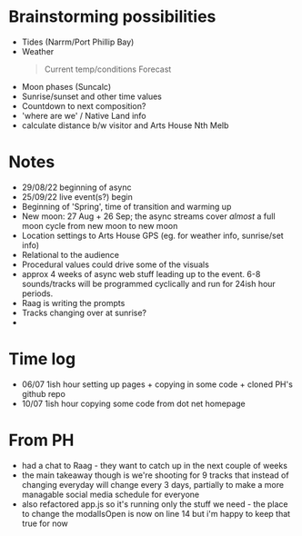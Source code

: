 # Brainstorming possibilities 
- Tides (Narrm/Port Phillip Bay)
- Weather 
    > Current temp/conditions
    > Forecast 
- Moon phases (Suncalc) 
- Sunrise/sunset and other time values 
- Countdown to next composition? 
- 'where are we' / Native Land info 
- calculate distance b/w visitor and Arts House Nth Melb 

# Notes
- 29/08/22 beginning of async 
- 25/09/22 live event(s?) begin
- Beginning of 'Spring', time of transition and warming up 
- New moon: 27 Aug + 26 Sep; the async streams cover *almost* a full moon cycle from new moon to new moon
- Location settings to Arts House GPS (eg. for weather info, sunrise/set info)
- Relational to the audience 
- Procedural values could drive some of the visuals 
- approx 4 weeks of async web stuff leading up to the event. 6-8 sounds/tracks will be programmed cyclically and run for 24ish hour periods. 
- Raag is writing the prompts 
- Tracks changing over at sunrise? 
- 

# Time log
- 06/07 1ish hour setting up pages + copying in some code + cloned PH's github repo 
- 10/07 1ish hour copying some code from dot net homepage

# From PH
- had a chat to Raag - they want to catch up in the next couple of weeks
- the main takeaway though is we're shooting for 9 tracks that instead of changing everyday will change
every 3 days, partially to make a more managable social media schedule for everyone
- also refactored app.js so it's running only the stuff we need - the place to change the modalIsOpen is now
on line 14 but i'm happy to keep that true for now 